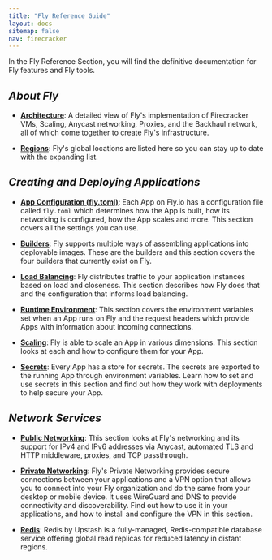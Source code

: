 ```yaml
---
title: "Fly Reference Guide"
layout: docs
sitemap: false
nav: firecracker
---
```


In the Fly Reference Section, you will find the definitive documentation for Fly features and Fly tools.

## _About Fly_

* [**Architecture**](/docs/reference/architecture/): 
A detailed view of Fly's implementation of Firecracker VMs, Scaling, Anycast networking, Proxies, and the Backhaul network, all of which come together to create Fly's infrastructure.

* [**Regions**](/docs/reference/regions/):
Fly's global locations are listed here so you can stay up to date with the expanding list.


## _Creating and Deploying Applications_

* [**App Configuration (fly.toml)**](/docs/reference/configuration/):
Each App on Fly.io has a configuration file called `fly.toml` which determines how the App is built, how its networking is configured, how the App scales and more. This section covers all the settings you can use.

* [**Builders**](/docs/reference/builders/): 
Fly supports multiple ways of assembling applications into deployable images. These are the builders and this section covers the four builders that currently exist on Fly.

* [**Load Balancing**](/docs/reference/load-balancing/):
Fly distributes traffic to your application instances based on load and closeness. This section describes how Fly does that and the configuration that informs load balancing.

* [**Runtime Environment**](/docs/reference/runtime-environment/):
This section covers the environment variables set when an App runs on Fly and the request headers which provide Apps with information about incoming connections.

* [**Scaling**](/docs/reference/scaling/):
Fly is able to scale an App in various dimensions. This section looks at each and how to configure them for your App.

* [**Secrets**](/docs/reference/secrets/):
Every App has a store for secrets. The secrets are exported to the running App through environment variables. Learn how to set and use secrets in this section and find out how they work with deployments to help secure your App.

## _Network Services_

* [**Public Networking**](/docs/reference/services/):
This section looks at Fly's networking and its support for IPv4 and IPv6 addresses via Anycast, automated TLS and HTTP middleware, proxies, and TCP passthrough.

* [**Private Networking**](/docs/reference/private-networking/):
Fly's Private Networking provides secure connections between your applications and a VPN option that allows you to connect into your Fly organization and do the same from your desktop or mobile device. It uses WireGuard and DNS to provide connectivity and discoverability. Find out how to use it in your applications, and how to install and configure the VPN in this section.

* [**Redis**](/docs/reference/redis/):
Redis by Upstash is a fully-managed, Redis-compatible database service offering global read replicas for reduced latency in distant regions.
